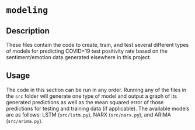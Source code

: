 # `modeling`

## Description

These files contain the code to create, train, and test several different types of models for predicting COVID=19 test
positivity rate based on the sentiment/emotion data generated elsewhere in this project.

## Usage
The code in this section can be run in any order. Running any of the files in the `src` folder will generate one type of 
model and output a graph of its generated predictions as well as the mean squared error of those predictions for testing 
and training data (if applicable). The available models are as follows: LSTM (`src/lstm.py`), NARX (`src/narx.py`), and 
ARIMA (`src/arima.py`).